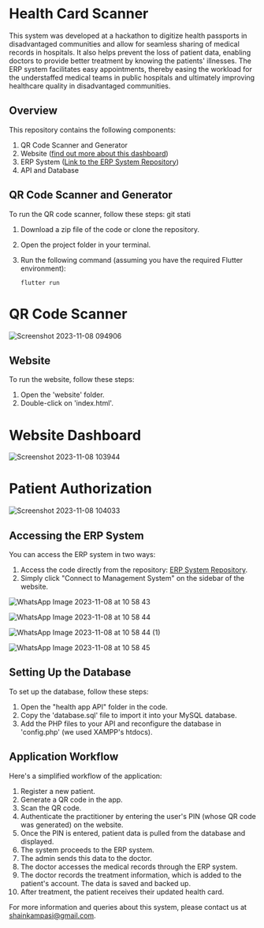 # Health Card Scanner

This system was developed at a hackathon to digitize health passports in disadvantaged communities and allow for seamless sharing of medical records in hospitals. It also helps prevent the loss of patient data, enabling doctors to provide better treatment by knowing the patients' illnesses. The ERP system facilitates easy appointments, thereby easing the workload for the understaffed medical teams in public hospitals and ultimately improving healthcare quality in disadvantaged communities.

## Overview

This repository contains the following components:

1. QR Code Scanner and Generator
2. Website ([find out more about this dashboard](https://codedthemes.com/item/datta-able-bootstrap-lite/))
3. ERP System ([Link to the ERP System Repository](https://github.com/slic-rick/mobil-health/tree/main))
4. API and Database

## QR Code Scanner and Generator

To run the QR code scanner, follow these steps:
git stati
1. Download a zip file of the code or clone the repository.
2. Open the project folder in your terminal.
3. Run the following command (assuming you have the required Flutter environment):
   
   ```shell
   flutter run
   ```
# QR Code Scanner
![Screenshot 2023-11-08 094906](https://github.com/shecode-hue/Digitalized_Health_Passport/assets/73517078/018f27f7-b05c-4319-ad0a-76a4d1871e19)

## Website

To run the website, follow these steps:

1. Open the 'website' folder.
2. Double-click on 'index.html'.

# Website Dashboard 

![Screenshot 2023-11-08 103944](https://github.com/shecode-hue/Digitalized_Health_Passport/assets/73517078/97dc9bab-5dd6-4b43-ab3f-3dcc3e2b1c1e)

# Patient Authorization

![Screenshot 2023-11-08 104033](https://github.com/shecode-hue/Digitalized_Health_Passport/assets/73517078/d85900da-45dc-445b-83e6-98640107677a)


## Accessing the ERP System

You can access the ERP system in two ways:

1. Access the code directly from the repository: [ERP System Repository](https://github.com/slic-rick/mobil-health/tree/main).
2. Simply click "Connect to Management System" on the sidebar of the website.

![WhatsApp Image 2023-11-08 at 10 58 43](https://github.com/shecode-hue/Digitalized_Health_Passport/assets/73517078/285a0188-cbbc-422a-bad3-96ec5f34df97)

![WhatsApp Image 2023-11-08 at 10 58 44](https://github.com/shecode-hue/Digitalized_Health_Passport/assets/73517078/5e0901da-95d2-4516-a079-1f0e2ac78e28)

![WhatsApp Image 2023-11-08 at 10 58 44 (1)](https://github.com/shecode-hue/Digitalized_Health_Passport/assets/73517078/aabc02a7-5279-42f9-9c1b-0e126cb61e47)

![WhatsApp Image 2023-11-08 at 10 58 45](https://github.com/shecode-hue/Digitalized_Health_Passport/assets/73517078/5a9b6dae-2128-45f4-9c1a-b9ce4eb79fe3)

## Setting Up the Database

To set up the database, follow these steps:

1. Open the "health app API" folder in the code.
2. Copy the 'database.sql' file to import it into your MySQL database.
3. Add the PHP files to your API and reconfigure the database in 'config.php' (we used XAMPP's htdocs).

## Application Workflow

Here's a simplified workflow of the application:

1. Register a new patient.
2. Generate a QR code in the app.
3. Scan the QR code.
4. Authenticate the practitioner by entering the user's PIN (whose QR code was generated) on the website.
5. Once the PIN is entered, patient data is pulled from the database and displayed.
6. The system proceeds to the ERP system.
7. The admin sends this data to the doctor.
8. The doctor accesses the medical records through the ERP system.
9. The doctor records the treatment information, which is added to the patient's account. The data is saved and backed up.
10. After treatment, the patient receives their updated health card.

For more information and queries about this system, please contact us at shainkampasi@gmail.com.
